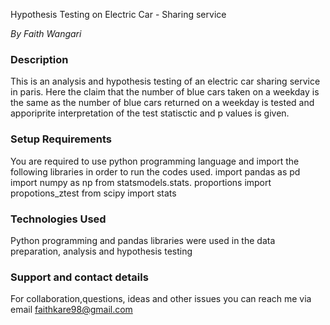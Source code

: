 
Hypothesis Testing on Electric Car - Sharing service

*By Faith Wangari*

### Description

This is an analysis and hypothesis testing of an electric car sharing service in paris. Here the claim that the number of blue cars taken on a weekday is the same as the number of blue cars returned on a weekday is tested and apporiprite interpretation of the test statisctic and p values is given. 

### Setup Requirements

You are required to use python programming language and import the following libraries in order to run the codes used. 
import pandas as pd 
import numpy as np 
from statsmodels.stats. proportions import propotions_ztest
from scipy import stats

### Technologies Used

Python programming and pandas libraries were used in the data preparation, analysis and hypothesis testing 

### Support and contact details

For collaboration,questions, ideas and other issues you can reach me via email faithkare98@gmail.com
